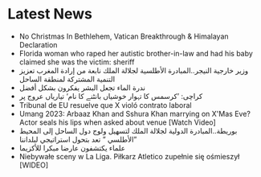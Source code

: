 # Latest News
-  No Christmas In Bethlehem, Vatican Breakthrough & Himalayan Declaration
-  Florida woman who raped her autistic brother-in-law and had his baby claimed she was the victim: sheriff
-  وزير خارجية النيجر..المبادرة الأطلسية لجلالة الملك نابعة من إرادة المغرب تعزيز التنمية المشتركة لمنطقة الساحل
-  ندرة الماء تجعل البشر يفكرون بشكل أفضل
-  کراچی: ’کرسمس کا تہوار خوشیاں بانٹنے کا نام‘ تیاریاں عروج پر
-  Tribunal de EU resuelve que X violó contrato laboral
-  Umang 2023: Arbaaz Khan and Sshura Khan marrying on X'Mas Eve? Actor seals his lips when asked about venue [Watch Video]
-  بوريطة..المبادرة الدولية لجلالة الملك لتسهيل ولوج دول الساحل إلى المحيط الأطلسي ” تعد بتحول استراتيجي لبلداننا”
-  علماء يكتشفون عارضا مبكرا للأكزيما
-  Niebywałe sceny w La Liga. Piłkarz Atletico zupełnie się ośmieszył [WIDEO]
